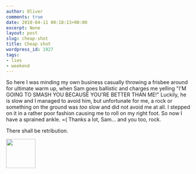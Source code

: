 ```yaml
---
author: Oliver
comments: true
date: 2010-04-11 00:18:13+00:00
excerpt: None
layout: post
slug: cheap-shot
title: Cheap shot
wordpress_id: 1927
tags:
- lies
- weekend
---
```


So here I was minding my own business casually throwing a frisbee around for ultimate warm up, when Sam goes ballistic and charges me yelling "I'M GOING TO SMASH YOU BECAUSE YOU'RE BETTER THAN ME!"  Luckily, he is slow and I managed to avoid him, but unfortunate for me, a rock or something on the ground was <em>too</em> slow and did not avoid me at all. I stepped on it in a rather poor fashion causing me to roll on my right foot.  So now I have a sprained ankle. =(  Thanks a lot, Sam... and you too, rock.

There shall be retribution.

<a href="https://www.owiber.com/?attachment_id=1928" rel="attachment wp-att-1928"><img src="https://www.owiber.com/wp-content/uploads/2010/04/Photo-on-2010-04-10-at-19.16-2-80x80.jpg" alt="" title="Photo on 2010-04-10 at 19.16 #2" width="80" height="80" class="alignnone size-thumbnail wp-image-1928" /></a>